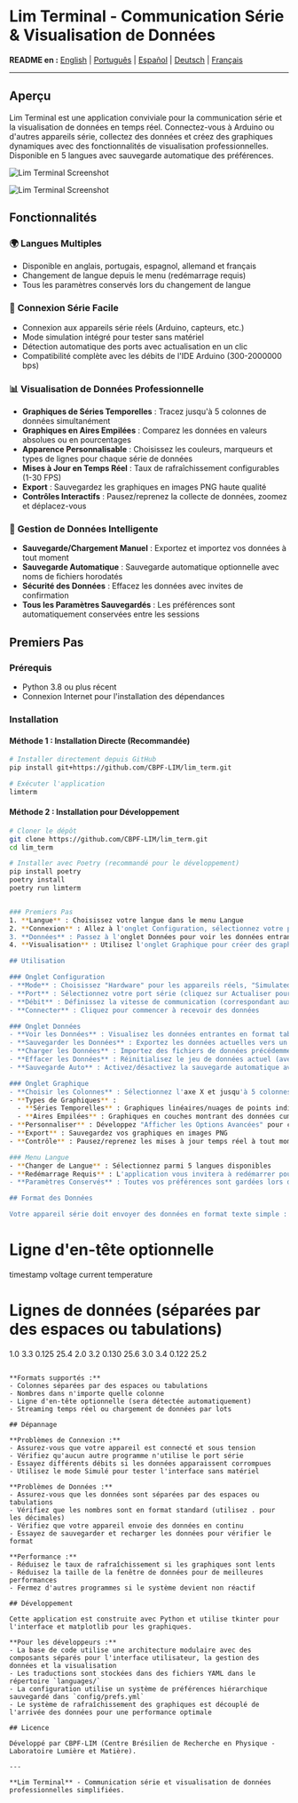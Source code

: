 # Lim Terminal - Communication Série & Visualisation de Données

**README en :** [English](../README.md) | [Português](README_pt-br.md) | [Español](README_es.md) | [Deutsch](README_de.md) | [Français](README_fr.md)

---

## Aperçu

Lim Terminal est une application conviviale pour la communication série et la visualisation de données en temps réel. Connectez-vous à Arduino ou d'autres appareils série, collectez des données et créez des graphiques dynamiques avec des fonctionnalités de visualisation professionnelles. Disponible en 5 langues avec sauvegarde automatique des préférences.

![Lim Terminal Screenshot](shot.png)

![Lim Terminal Screenshot](shot_stacked.png)

## Fonctionnalités

### 🌍 **Langues Multiples**
- Disponible en anglais, portugais, espagnol, allemand et français
- Changement de langue depuis le menu (redémarrage requis)
- Tous les paramètres conservés lors du changement de langue

### 📡 **Connexion Série Facile**
- Connexion aux appareils série réels (Arduino, capteurs, etc.)
- Mode simulation intégré pour tester sans matériel
- Détection automatique des ports avec actualisation en un clic
- Compatibilité complète avec les débits de l'IDE Arduino (300-2000000 bps)

### 📊 **Visualisation de Données Professionnelle**
- **Graphiques de Séries Temporelles** : Tracez jusqu'à 5 colonnes de données simultanément
- **Graphiques en Aires Empilées** : Comparez les données en valeurs absolues ou en pourcentages
- **Apparence Personnalisable** : Choisissez les couleurs, marqueurs et types de lignes pour chaque série de données
- **Mises à Jour en Temps Réel** : Taux de rafraîchissement configurables (1-30 FPS)
- **Export** : Sauvegardez les graphiques en images PNG haute qualité
- **Contrôles Interactifs** : Pausez/reprenez la collecte de données, zoomez et déplacez-vous

### 💾 **Gestion de Données Intelligente**
- **Sauvegarde/Chargement Manuel** : Exportez et importez vos données à tout moment
- **Sauvegarde Automatique** : Sauvegarde automatique optionnelle avec noms de fichiers horodatés
- **Sécurité des Données** : Effacez les données avec invites de confirmation
- **Tous les Paramètres Sauvegardés** : Les préférences sont automatiquement conservées entre les sessions

## Premiers Pas

### Prérequis
- Python 3.8 ou plus récent
- Connexion Internet pour l'installation des dépendances

### Installation

#### Méthode 1 : Installation Directe (Recommandée)
```bash
# Installer directement depuis GitHub
pip install git+https://github.com/CBPF-LIM/lim_term.git

# Exécuter l'application
limterm
```

#### Méthode 2 : Installation pour Développement
```bash
# Cloner le dépôt
git clone https://github.com/CBPF-LIM/lim_term.git
cd lim_term

# Installer avec Poetry (recommandé pour le développement)
pip install poetry
poetry install
poetry run limterm


### Premiers Pas
1. **Langue** : Choisissez votre langue dans le menu Langue
2. **Connexion** : Allez à l'onglet Configuration, sélectionnez votre port série et débit
3. **Données** : Passez à l'onglet Données pour voir les données entrantes
4. **Visualisation** : Utilisez l'onglet Graphique pour créer des graphiques à partir de vos données

## Utilisation

### Onglet Configuration
- **Mode** : Choisissez "Hardware" pour les appareils réels, "Simulated" pour les tests
- **Port** : Sélectionnez votre port série (cliquez sur Actualiser pour mettre à jour la liste)
- **Débit** : Définissez la vitesse de communication (correspondant aux paramètres de votre appareil)
- **Connecter** : Cliquez pour commencer à recevoir des données

### Onglet Données
- **Voir les Données** : Visualisez les données entrantes en format tableau temps réel
- **Sauvegarder les Données** : Exportez les données actuelles vers un fichier texte
- **Charger les Données** : Importez des fichiers de données précédemment sauvegardés
- **Effacer les Données** : Réinitialisez le jeu de données actuel (avec confirmation)
- **Sauvegarde Auto** : Activez/désactivez la sauvegarde automatique avec noms de fichiers horodatés

### Onglet Graphique
- **Choisir les Colonnes** : Sélectionnez l'axe X et jusqu'à 5 colonnes d'axe Y de vos données
- **Types de Graphiques** :
  - **Séries Temporelles** : Graphiques linéaires/nuages de points individuels pour chaque série de données
  - **Aires Empilées** : Graphiques en couches montrant des données cumulatives ou des pourcentages
- **Personnaliser** : Développez "Afficher les Options Avancées" pour changer couleurs, marqueurs, taux de rafraîchissement
- **Export** : Sauvegardez vos graphiques en images PNG
- **Contrôle** : Pausez/reprenez les mises à jour temps réel à tout moment

### Menu Langue
- **Changer de Langue** : Sélectionnez parmi 5 langues disponibles
- **Redémarrage Requis** : L'application vous invitera à redémarrer pour le changement de langue
- **Paramètres Conservés** : Toutes vos préférences sont gardées lors du changement de langue

## Format des Données

Votre appareil série doit envoyer des données en format texte simple :

```
# Ligne d'en-tête optionnelle
timestamp voltage current temperature

# Lignes de données (séparées par des espaces ou tabulations)
1.0 3.3 0.125 25.4
2.0 3.2 0.130 25.6
3.0 3.4 0.122 25.2
```

**Formats supportés :**
- Colonnes séparées par des espaces ou tabulations
- Nombres dans n'importe quelle colonne
- Ligne d'en-tête optionnelle (sera détectée automatiquement)
- Streaming temps réel ou chargement de données par lots

## Dépannage

**Problèmes de Connexion :**
- Assurez-vous que votre appareil est connecté et sous tension
- Vérifiez qu'aucun autre programme n'utilise le port série
- Essayez différents débits si les données apparaissent corrompues
- Utilisez le mode Simulé pour tester l'interface sans matériel

**Problèmes de Données :**
- Assurez-vous que les données sont séparées par des espaces ou tabulations
- Vérifiez que les nombres sont en format standard (utilisez . pour les décimales)
- Vérifiez que votre appareil envoie des données en continu
- Essayez de sauvegarder et recharger les données pour vérifier le format

**Performance :**
- Réduisez le taux de rafraîchissement si les graphiques sont lents
- Réduisez la taille de la fenêtre de données pour de meilleures performances
- Fermez d'autres programmes si le système devient non réactif

## Développement

Cette application est construite avec Python et utilise tkinter pour l'interface et matplotlib pour les graphiques.

**Pour les développeurs :**
- La base de code utilise une architecture modulaire avec des composants séparés pour l'interface utilisateur, la gestion des données et la visualisation
- Les traductions sont stockées dans des fichiers YAML dans le répertoire `languages/`
- La configuration utilise un système de préférences hiérarchique sauvegardé dans `config/prefs.yml`
- Le système de rafraîchissement des graphiques est découplé de l'arrivée des données pour une performance optimale

## Licence

Développé par CBPF-LIM (Centre Brésilien de Recherche en Physique - Laboratoire Lumière et Matière).

---

**Lim Terminal** - Communication série et visualisation de données professionnelles simplifiées.
